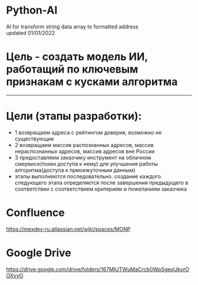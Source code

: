# Python-AI
AI for transform string data array to formatted address  
updated 01/01/2022  
# Цель - создать модель ИИ, работащий по ключевым признакам с кусками алгоритма
_____________________________________________________________________________
# Цели (этапы разработки):  
* 1 возвращаем адреса с рейтингом доверия, возможно не существующие  
* 2 возвращаем массив распознанных адресов, массив нераспознанных адресов, массив адресов вне России  
* 3 предоставляем заказчику инструмент на облачном смервисе(токен доступа к нему) для улучшения работы алгоритма(доступа к прмоежуточным данным)  
* этапы выполняются последовательно. создание каждого следующего этапа определяется после завершения предыдущего в соответствии с соответствием критериям и пожеланиям заказчика  
# Confluence  
https://mexdev-ru.atlassian.net/wiki/spaces/MONP  
# Google Drive  
https://drive.google.com/drive/folders/167MIUTWuMaCrcb0WpSgeylJkvrOOXvyO   
